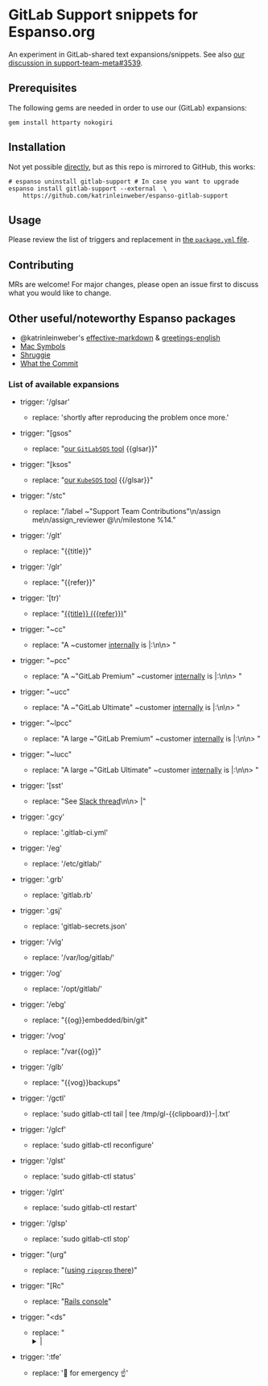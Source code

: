 # GitLab Support snippets for Espanso.org

An experiment in GitLab-shared text expansions/snippets.
See also [our discussion in support-team-meta#3539](https://gitlab.com/gitlab-com/support/support-team-meta/-/issues/3539#note_597649648).

## Prerequisites

The following gems are needed in order to use our (GitLab) expansions:

```shell
gem install httparty nokogiri
```

## Installation

Not yet possible [directly](https://espanso.org/docs/packages/#from-a-repository),
but as this repo is mirrored to GitHub, this works:

```shell
# espanso uninstall gitlab-support # In case you want to upgrade
espanso install gitlab-support --external  \
    https://github.com/katrinleinweber/espanso-gitlab-support
```

## Usage

Please review the list of triggers and replacement in [the `package.yml` file](gitlab-support/0.1.0/package.yml).

## Contributing

MRs are welcome! For major changes, please open an issue first to discuss what you would like to change.

## Other useful/noteworthy Espanso packages

- @katrinleinweber's [effective-markdown](https://github.com/katrinleinweber/espanso-effective-markdown) & [greetings-english](https://github.com/katrinleinweber/espanso-greetings-english)
- [Mac Symbols](https://hub.espanso.org/packages/mac-symbols/)
- [Shruggie](https://hub.espanso.org/packages/shruggie/)
- [What the Commit](https://hub.espanso.org/packages/wtc/)

### List of available expansions

- trigger: '/glsar'
  - replace: 'shortly after reproducing the problem once more.'

- trigger: "[gsos"
  - replace: "[our `GitLabSOS` tool](https://gitlab.com/gitlab-com/support/toolbox/gitlabsos#run-the-script) {{glsar}}"

- trigger: "[ksos"
  - replace: "[our `KubeSOS` tool](https://gitlab.com/gitlab-com/support/toolbox/kubesos#kubesos) {{/glsar}}"

- trigger: "/stc"
  - replace: "/label ~\"Support Team Contributions\"\n/assign me\n/assign_reviewer @\n/milestone %14."

- trigger: '/glt'
  - replace: "{{title}}"

- trigger: '/glr'
  - replace: "{{refer}}"

- trigger: '[tr)'
  - replace: "[{{title}} ({{refer}})]({{clipboard}})"

- trigger: "~cc"
  - replace: "A ~customer [internally]({{clipboard}}) is $|$:\n\n> "

- trigger: "~pcc"
  - replace: "A ~\"GitLab Premium\" ~customer [internally]({{clipboard}}) is $|$:\n\n> "

- trigger: "~ucc"
  - replace: "A ~\"GitLab Ultimate\" ~customer [internally]({{clipboard}}) is $|$:\n\n> "

- trigger: "~lpcc"
  - replace: "A large ~\"GitLab Premium\" ~customer [internally]({{clipboard}}) is $|$:\n\n> "

- trigger: "~lucc"
  - replace: "A large ~\"GitLab Ultimate\" ~customer [internally]({{clipboard}}) is $|$:\n\n> "

- trigger: '[sst'
  - replace: "See [Slack thread]({{clipboard}})\n\n> $|$"

- trigger: '.gcy'
  - replace: '.gitlab-ci.yml'

- trigger: '/eg'
  - replace: '/etc/gitlab/'

- trigger: '.grb'
  - replace: 'gitlab.rb'

- trigger: '.gsj'
  - replace: 'gitlab-secrets.json'

- trigger: '/vlg'
  - replace: '/var/log/gitlab/'

- trigger: '/og'
  - replace: '/opt/gitlab/'

- trigger: '/ebg'
  - replace: "{{og}}embedded/bin/git"

- trigger: '/vog'
  - replace: "/var{{og}}"

- trigger: '/glb'
  - replace: "{{vog}}backups"

- trigger: '/gctl'
  - replace: 'sudo gitlab-ctl tail | tee /tmp/gl-{{clipboard}}-$|$.txt'

- trigger: '/glcf'
  - replace: 'sudo gitlab-ctl reconfigure'

- trigger: '/glst'
  - replace: 'sudo gitlab-ctl status'

- trigger: '/glrt'
  - replace: 'sudo gitlab-ctl restart'

- trigger: '/glsp'
  - replace: 'sudo gitlab-ctl stop'

- trigger: "(urg"
  - replace: "([using `ripgrep` there](https://github.com/BurntSushi/ripgrep/blob/master/GUIDE.md))"

- trigger: "[Rc"
  - replace: "[Rails console](https://docs.gitlab.com/ee/administration/operations/rails_console.html)"

- trigger: "<ds"
  - replace: "<details><summary>$|$</summary>{{clipboard}}<details>"

- trigger: ':tfe'
  - replace: ':thread: for emergency :point_up:'
